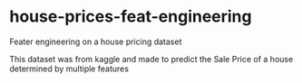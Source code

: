 # house-prices-feat-engineering
Feater engineering on a house pricing dataset

This dataset was from kaggle and made to predict the Sale Price of a house determined by multiple features
